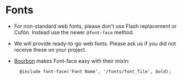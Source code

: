 Fonts
=====

- For non-standard web fonts, please don't use Flash replacement or Cufón. Instead use the newer `@font-face` method.
- We will provide ready-to-go web fonts. Please ask us if you did not receive these on your project.
- [Bourbon](http://bourbon.io/) makes Font-face easy with their mixin:

        @include font-face('Font Name', '/fonts/font_file', bold);